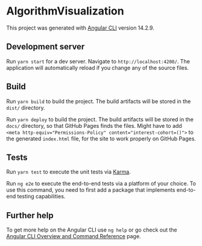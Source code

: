 # AlgorithmVisualization

This project was generated with [Angular CLI](https://github.com/angular/angular-cli) version 14.2.9.

## Development server
Run `yarn start` for a dev server. Navigate to `http://localhost:4200/`. The application will automatically reload if you change any of the source files.

## Build
Run `yarn build` to build the project. The build artifacts will be stored in the `dist/` directory.

Run `yarn deploy` to build the project. The build artifacts will be stored in the `docs/` directory, so that GitHub Pages finds the files.
Might have to add `<meta http-equiv="Permissions-Policy" content="interest-cohort=()">` to the generated `index.html` file, for the site to work properly on GitHub Pages. 

## Tests
Run `yarn test` to execute the unit tests via [Karma](https://karma-runner.github.io).

Run `ng e2e` to execute the end-to-end tests via a platform of your choice. To use this command, you need to first add a package that implements end-to-end testing capabilities.

## Further help

To get more help on the Angular CLI use `ng help` or go check out the [Angular CLI Overview and Command Reference](https://angular.io/cli) page.
